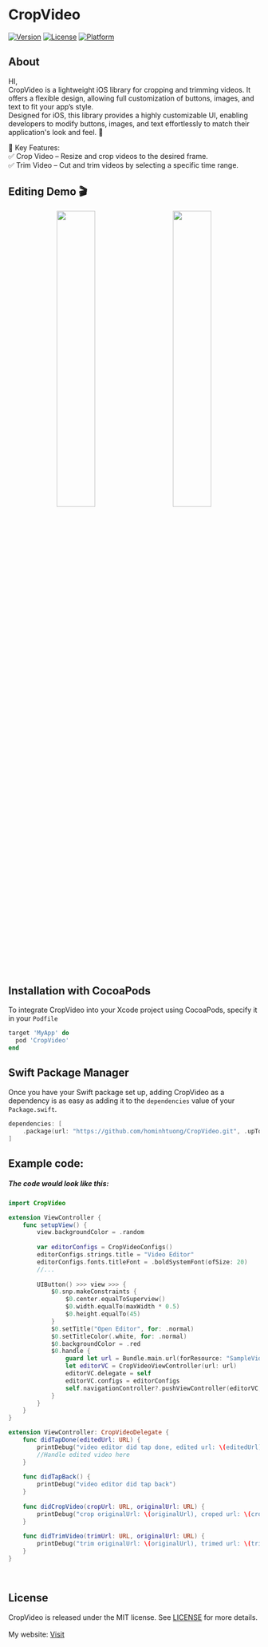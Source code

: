 # CropVideo
[![Version](https://img.shields.io/cocoapods/v/CropVideo.svg?style=flat)](https://cocoapods.org/pods/CropVideo)
[![License](https://img.shields.io/cocoapods/l/CropVideo.svg?style=flat)](https://cocoapods.org/pods/CropVideo)
[![Platform](https://img.shields.io/cocoapods/p/CropVideo.svg?style=flat)](https://cocoapods.org/pods/CropVideo)

## About  
HI,  
CropVideo is a lightweight iOS library for cropping and trimming videos. It offers a flexible design, allowing full customization of buttons, images, and text to fit your app’s style.  
Designed for iOS, this library provides a highly customizable UI, enabling developers to modify buttons, images, and text effortlessly to match their application's look and feel. 🚀  

🔹 Key Features:  
✅ Crop Video – Resize and crop videos to the desired frame.  
✅ Trim Video – Cut and trim videos by selecting a specific time range.  

## Editing Demo 🎬

<p align="center">
    <img src="Resources/crop.gif" width="39%" style="margin-right: 16px;">
    <img src="Resources/trim.gif" width="39%" style="margin-left: 16px;">
</p>

## Installation with CocoaPods
To integrate CropVideo into your Xcode project using CocoaPods, specify it in your `Podfile`

```ruby
target 'MyApp' do
  pod 'CropVideo'
end
```

## Swift Package Manager
Once you have your Swift package set up, adding CropVideo as a dependency is as easy as adding it to the `dependencies` value of your `Package.swift`.

```swift
dependencies: [
    .package(url: "https://github.com/hominhtuong/CropVideo.git", .upToNextMajor(from: "1.0.0"))
]
```

## Example code:
##### The code would look like this:

```swift
import CropVideo

extension ViewController {
    func setupView() {
        view.backgroundColor = .random
        
        var editorConfigs = CropVideoConfigs()
        editorConfigs.strings.title = "Video Editor"
        editorConfigs.fonts.titleFont = .boldSystemFont(ofSize: 20)
        //...
        
        UIButton() >>> view >>> {
            $0.snp.makeConstraints {
                $0.center.equalToSuperview()
                $0.width.equalTo(maxWidth * 0.5)
                $0.height.equalTo(45)
            }
            $0.setTitle("Open Editor", for: .normal)
            $0.setTitleColor(.white, for: .normal)
            $0.backgroundColor = .red
            $0.handle {
                guard let url = Bundle.main.url(forResource: "SampleVideo", withExtension: "mp4") else {return}
                let editorVC = CropVideoViewController(url: url)
                editorVC.delegate = self
                editorVC.configs = editorConfigs
                self.navigationController?.pushViewController(editorVC, animated: true)
            }
        }
    }
}

extension ViewController: CropVideoDelegate {
    func didTapDone(editedUrl: URL) {
        printDebug("video editor did tap done, edited url: \(editedUrl)")
        //Handle edited video here
    }
    
    func didTapBack() {
        printDebug("video editor did tap back")
    }
    
    func didCropVideo(cropUrl: URL, originalUrl: URL) {
        printDebug("crop originalUrl: \(originalUrl), croped url: \(cropUrl)")
    }
    
    func didTrimVideo(trimUrl: URL, originalUrl: URL) {
        printDebug("trim originalUrl: \(originalUrl), trimed url: \(trimUrl)")
    }
}

    
```


## License

CropVideo is released under the MIT license. See [LICENSE](https://github.com/hominhtuong/CropVideo/blob/main/LICENSE) for more details.  
<br>
My website: [Visit](https://mituultra.com/)
